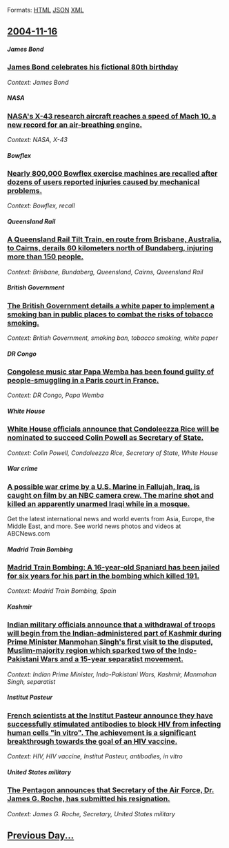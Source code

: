 
Formats: [HTML](2004/11/16/index.html)  [JSON](2004/11/16/index.json)  [XML](2004/11/16/index.xml)  

## [2004-11-16](/news/2004/11/16/index.md)

##### James Bond
### [ James Bond celebrates his fictional 80th birthday ](/news/2004/11/16/james-bond-celebrates-his-fictional-80th-birthday.md)
_Context: James Bond_

##### NASA
### [ NASA's X-43 research aircraft reaches a speed of Mach 10, a new record for an air-breathing engine. ](/news/2004/11/16/nasa-s-x-43-research-aircraft-reaches-a-speed-of-mach-10-a-new-record-for-an-air-breathing-engine.md)
_Context: NASA, X-43_

##### Bowflex
### [ Nearly 800,000 Bowflex exercise machines are recalled after dozens of users reported injuries caused by mechanical problems. ](/news/2004/11/16/nearly-800-000-bowflex-exercise-machines-are-recalled-after-dozens-of-users-reported-injuries-caused-by-mechanical-problems.md)
_Context: Bowflex, recall_

##### Queensland Rail
### [ A Queensland Rail Tilt Train, en route from Brisbane, Australia, to Cairns, derails 60 kilometers north of Bundaberg, injuring more than 150 people. ](/news/2004/11/16/a-queensland-rail-tilt-train-en-route-from-brisbane-australia-to-cairns-derails-60-kilometers-north-of-bundaberg-injuring-more-than-15.md)
_Context: Brisbane, Bundaberg, Queensland, Cairns, Queensland Rail_

##### British Government
### [ The British Government details a white paper to implement a smoking ban in public places to combat the risks of tobacco smoking. ](/news/2004/11/16/the-british-government-details-a-white-paper-to-implement-a-smoking-ban-in-public-places-to-combat-the-risks-of-tobacco-smoking.md)
_Context: British Government, smoking ban, tobacco smoking, white paper_

##### DR Congo
### [ Congolese music star Papa Wemba has been found guilty of people-smuggling in a Paris court in France. ](/news/2004/11/16/congolese-music-star-papa-wemba-has-been-found-guilty-of-people-smuggling-in-a-paris-court-in-france.md)
_Context: DR Congo, Papa Wemba_

##### White House
### [ White House officials announce that Condoleezza Rice will be nominated to succeed Colin Powell as Secretary of State. ](/news/2004/11/16/white-house-officials-announce-that-condoleezza-rice-will-be-nominated-to-succeed-colin-powell-as-secretary-of-state.md)
_Context: Colin Powell, Condoleezza Rice, Secretary of State, White House_

##### War crime
### [ A possible war crime by a U.S. Marine in Fallujah, Iraq, is caught on film by an NBC camera crew. The marine shot and killed an apparently unarmed Iraqi while in a mosque. ](/news/2004/11/16/a-possible-war-crime-by-a-u-s-marine-in-fallujah-iraq-is-caught-on-film-by-an-nbc-camera-crew-the-marine-shot-and-killed-an-apparently.md)
Get the latest international news and world events from Asia, Europe, the Middle East, and more. See world news photos and videos at ABCNews.com

##### Madrid Train Bombing
### [ Madrid Train Bombing: A 16-year-old Spaniard has been jailed for six years for his part in the bombing which killed 191. ](/news/2004/11/16/madrid-train-bombing-a-16-year-old-spaniard-has-been-jailed-for-six-years-for-his-part-in-the-bombing-which-killed-191.md)
_Context: Madrid Train Bombing, Spain_

##### Kashmir
### [ Indian military officials announce that a withdrawal of troops will begin from the Indian-administered part of Kashmir during Prime Minister Manmohan Singh's first visit to the disputed, Muslim-majority region which sparked two of the Indo-Pakistani Wars and a 15-year separatist movement. ](/news/2004/11/16/indian-military-officials-announce-that-a-withdrawal-of-troops-will-begin-from-the-indian-administered-part-of-kashmir-during-prime-ministe.md)
_Context: Indian Prime Minister, Indo-Pakistani Wars, Kashmir, Manmohan Singh, separatist_

##### Institut Pasteur
### [ French scientists at the Institut Pasteur announce they have successfully stimulated antibodies to block HIV from infecting human cells "in vitro". The achievement is a significant breakthrough towards the goal of an HIV vaccine. ](/news/2004/11/16/french-scientists-at-the-institut-pasteur-announce-they-have-successfully-stimulated-antibodies-to-block-hiv-from-infecting-human-cells-in.md)
_Context: HIV, HIV vaccine, Institut Pasteur, antibodies, in vitro_

##### United States military
### [ The Pentagon announces that Secretary of the Air Force, Dr. James G. Roche, has submitted his resignation. ](/news/2004/11/16/the-pentagon-announces-that-secretary-of-the-air-force-dr-james-g-roche-has-submitted-his-resignation.md)
_Context: James G. Roche, Secretary, United States military_

## [Previous Day...](/news/2004/11/15/index.md)

